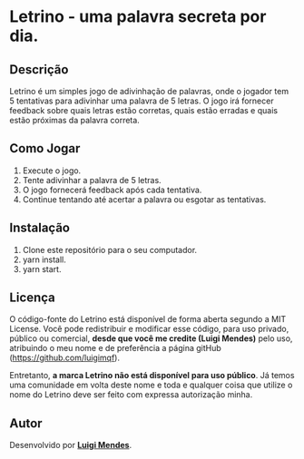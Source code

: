 # Letrino - uma palavra secreta por dia.

## Descrição
Letrino é um simples jogo de adivinhação de palavras, onde o jogador tem 5 tentativas para adivinhar uma palavra de 5 letras. O jogo irá fornecer feedback sobre quais letras estão corretas, quais estão erradas e quais estão próximas da palavra correta.

## Como Jogar
1. Execute o jogo.
2. Tente adivinhar a palavra de 5 letras.
3. O jogo fornecerá feedback após cada tentativa.
4. Continue tentando até acertar a palavra ou esgotar as tentativas.

## Instalação
1. Clone este repositório para o seu computador.
2. yarn install.
3. yarn start.

## Licença

O código-fonte do Letrino está disponível de forma aberta segundo a MIT License. Você pode redistribuir e modificar esse código, para uso privado, público ou comercial, **desde que você me credite (Luigi Mendes)** pelo uso, atribuindo o meu nome e de preferência a página gitHub (https://github.com/luigimqf).

Entretanto, **a marca Letrino não está disponível para uso público**. Já temos uma comunidade em volta deste nome e toda e qualquer coisa que utilize o nome do Letrino deve ser feito com expressa autorização minha.

## Autor
Desenvolvido por [**Luigi Mendes**](https://github.com/luigimqf).
